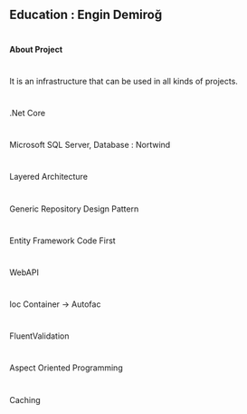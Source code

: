 ## Education :  Engin Demiroğ 
#
**About Project** 
#
It is an infrastructure that can be used in all kinds of projects.
#
.Net Core
#
Microsoft SQL Server,  Database : Nortwind 
#
Layered Architecture
#
Generic Repository Design Pattern
# 
Entity Framework Code First
#
WebAPI
#
Ioc Container -> Autofac
#
FluentValidation
#
Aspect Oriented Programming
#
Caching



